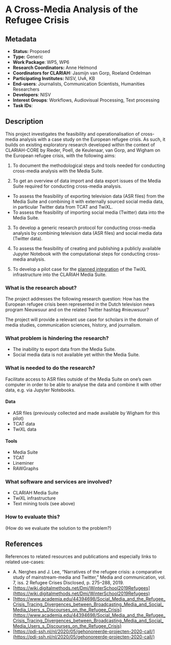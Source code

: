# A Cross-Media Analysis of the Refugee Crisis

## Metadata

* **Status:**  Proposed
* **Type:** Generic
* **Work Package**: WP5, WP6
* **Research Coordinators:** Anne Helmond
* **Coordinators for CLARIAH:** Jasmijn van Gorp, Roeland Ordelman
* **Participating Institutes:** NISV, UvA, KB
* **End-users**: Journalists, Communication Scientists, Humanities Researchers
* **Developers**: NISV
* **Interest Groups**: Workflows, Audiovisual Processing, Text processing
* **Task IDs**:

## Description

This project investigates the feasibility and operationalisation of cross-media analysis with a case study on the European refugee crisis. As such, it builds on existing exploratory research developed within the context of CLARIAH-CORE by Rieder, Poell, de Keulenaar, van Gorp, and Wigham on the European refugee crisis, with the following aims:

1. To document the methodological steps and tools needed for conducting cross-media analysis with the Media Suite.

2. To get an overview of data import and data export issues of the Media Suite required for conducting cross-media analysis.
  - To assess the feasibility of exporting television data (ASR files) from the Media Suite and combining it with externally sourced    social media data, in particular Twitter data from TCAT and TwiXL.
  - To assess the feasibility of importing social media (Twitter) data into the Media Suite.
3. To develop a generic research protocol for conducting cross-media analysis by combining television data (ASR files) and social media data (Twitter data).

4. To assess the feasibility of creating and publishing a publicly available Jupyter Notebook with the computational steps for conducting cross-media analysis.

5. To develop a pilot case for the [planned integration](https://pdi-ssh.nl/nl/2020/05/gehonoreerde-projecten-2020-call/) of the TwiXL infrastructure into the CLARIAH Media Suite.

### What is the research about?

The project addresses the following research question: How has the European refugee crisis been represented in the Dutch television news program Nieuwsuur and on the related Twitter hashtag #nieuwsuur?

The project will provide a relevant use case for scholars in the domain of media studies, communication sciences, history, and journalism.


### What problem is hindering the research?

- The inability to export data from the Media Suite.
- Social media data is not available yet within the Media Suite.

### What is needed to do the research?

Facilitate access to ASR files outside of the Media Suite on one’s own computer in order to be able to analyse the data and combine it with other data, e.g. via Jupyter Notebooks.

#### Data

- ASR files (previously collected and made available by Wigham for this pilot)
- TCAT data
- TwiXL data


#### Tools

- Media Suite
- TCAT
- Lineminer
- RAWGraphs


### What software and services are involved?

- CLARIAH Media Suite
- TwiXL infrastructure
- Text mining tools (see above)


### How to evaluate this?

(How do we evaluate the solution to the problem?)

## References

References to related resources and publications and especially links to related use-cases:

- A. Nerghes and J. Lee, “Narratives of the refugee crisis: a comparative study of mainstream-media and Twitter,” Media and communication, vol. 7, iss. 2 Refugee Crises Disclosed, p. 275–288, 2019.
- [https://wiki.digitalmethods.net/Dmi/WinterSchool2019Refugees](https://wiki.digitalmethods.net/Dmi/WinterSchool2019Refugees)
- [https://www.academia.edu/44394698/Social_Media_and_the_Refugee_Crisis_Tracing_Divergences_between_Broadcasting_Media_and_Social_Media_Users_s_Discourses_on_the_Refugee_Crisis](https://www.academia.edu/44394698/Social_Media_and_the_Refugee_Crisis_Tracing_Divergences_between_Broadcasting_Media_and_Social_Media_Users_s_Discourses_on_the_Refugee_Crisis)
- [https://pdi-ssh.nl/nl/2020/05/gehonoreerde-projecten-2020-call/](https://pdi-ssh.nl/nl/2020/05/gehonoreerde-projecten-2020-call/)
